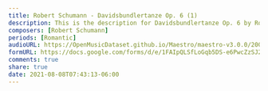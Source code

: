 ```yaml
---
title: Robert Schumann - Davidsbundlertanze Op. 6 (1)
description: This is the description for Davidsbundlertanze Op. 6 by Robert Schumann
composers: [Robert Schumann]
periods: [Romantic]
audioURL: https://OpenMusicDataset.github.io/Maestro/maestro-v3.0.0/2004/MIDI-Unprocessed_XP_19_R1_2004_01-02_ORIG_MID--AUDIO_19_R1_2004_03_Track03_wav.midi
formURL: https://docs.google.com/forms/d/e/1FAIpQLSfLoGqb5DS-e6PwcZzSJ2lFlGxVlzb9IV1-IDo-oWhWkb141g/viewform
comments: true
share: true
date: 2021-08-08T07:43:13-06:00
---
```

